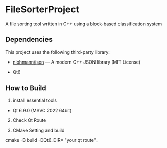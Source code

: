 # FileSorterProject

A file sorting tool written in C++ using a block-based classification system 




## Dependencies

This project uses the following third-party library:

- [nlohmann/json](https://github.com/nlohmann/json) — A modern C++ JSON library (MIT License)

- Qt6 



## How to Build

1. install essential tools

- Qt 6.9.0 (MSVC 2022 64bit)

2. Check Qt Route

3. CMake Setting and build

cmake -B build -DQt6_DIR= "your qt route"_
